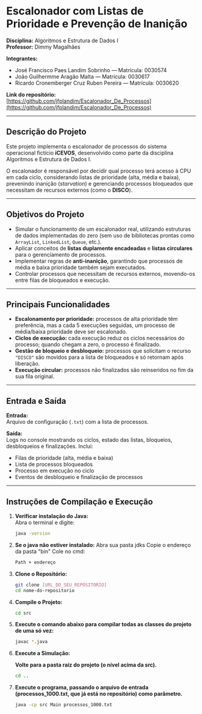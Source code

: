 # Escalonador com Listas de Prioridade e Prevenção de Inanição

**Disciplina:** Algoritmos e Estrutura de Dados I  
**Professor:** Dimmy Magalhães

**Integrantes:**
- José Francisco Paes Landim Sobrinho — Matrícula: 0030574
- João Guilhermme Aragão Malta — Matrícula: 0030617
- Ricardo Cronemberger Cruz Ruben Pereira — Matrícula: 0030620

**Link do repositório:** [https://github.com/jfplandim/Escalonador_De_Processos](https://github.com/jfplandim/Escalonador_De_Processos)

---

## Descrição do Projeto

Este projeto implementa o escalonador de processos do sistema operacional fictício **iCEVOS**, desenvolvido como parte da disciplina Algoritmos e Estrutura de Dados I.

O escalonador é responsável por decidir qual processo terá acesso à CPU em cada ciclo, considerando listas de prioridade (alta, média e baixa), prevenindo inanição (*starvation*) e gerenciando processos bloqueados que necessitam de recursos externos (como o **DISCO**).

---

## Objetivos do Projeto

- Simular o funcionamento de um escalonador real, utilizando estruturas de dados implementadas do zero (sem uso de bibliotecas prontas como `ArrayList`, `LinkedList`, `Queue`, etc.).
- Aplicar conceitos de **listas duplamente encadeadas** e **listas circulares** para o gerenciamento de processos.
- Implementar regras de **anti-inanição**, garantindo que processos de média e baixa prioridade também sejam executados.
- Controlar processos que necessitam de recursos externos, movendo-os entre filas de bloqueados e execução.

---

## Principais Funcionalidades

- **Escalonamento por prioridade:** processos de alta prioridade têm preferência, mas a cada 5 execuções seguidas, um processo de média/baixa prioridade deve ser escalonado.
- **Ciclos de execução:** cada execução reduz os ciclos necessários do processo; quando chegam a zero, o processo é finalizado.
- **Gestão de bloqueio e desbloqueio:** processos que solicitam o recurso `"DISCO"` são movidos para a lista de bloqueados e só retornam após liberação.
- **Execução circular:** processos não finalizados são reinseridos no fim da sua fila original.

---

## Entrada e Saída

**Entrada:**  
Arquivo de configuração (`.txt`) com a lista de processos.

**Saída:**  
Logs no console mostrando os ciclos, estado das listas, bloqueios, desbloqueios e finalizações. Inclui:
- Filas de prioridade (alta, média e baixa)
- Lista de processos bloqueados
- Processo em execução no ciclo
- Eventos de desbloqueio e finalização de processos

---

## Instruções de Compilação e Execução

1. **Verificar instalação do Java:**  
   Abra o terminal e digite:
   ```bash
   java -version

2. **Se o java não estiver instalado:**
    Abra sua pasta jdks
    Copie o endereço da pasta "bin"
    Cole no cmd:
      ```bash  
      Path + endereço

3. **Clone o Repositório:**
   ```bash
   git clone [URL_DO_SEU_REPOSITORIO]
   cd nome-do-repositorio

4. **Compile o Projeto:**
   ```bash
   cd src
   
5. **Execute o comando abaixo para compilar todas as classes do projeto de uma só vez:**
      ```bash
      javac *.java 
6. **Execute a Simulação:**

   **Volte para a pasta raiz do projeto (o nível acima da src).**
   ```bash
   cd ..
   
7. **Execute o programa, passando o arquivo de entrada (processos_1000.txt, que já está no repositório) como parâmetro.**
   ```bash
   java -cp src Main processos_1000.txt
   
